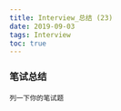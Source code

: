 ```yaml
---
title: Interview_总结 (23)
date: 2019-09-03
tags: Interview
toc: true
---
```


### 笔试总结
    列一下你的笔试题
    
<!-- more -->

#### 

